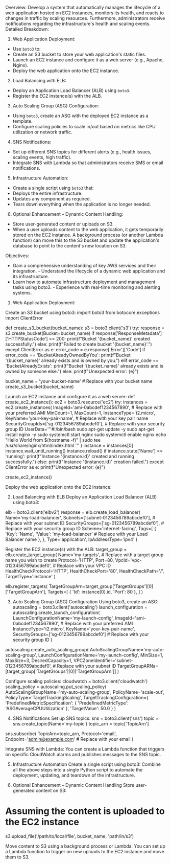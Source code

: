 Overview: 
Develop a system that automatically manages the lifecycle of a web application hosted on  EC2 instances, monitors its health, and reacts to changes in traffic by scaling resources.  Furthermore, administrators receive notifications regarding the infrastructure's health and scaling events. 
Detailed Breakdown: 
1. Web Application Deployment: 
 - Use `boto3` to: 
 - Create an S3 bucket to store your web application's static files. 
 - Launch an EC2 instance and configure it as a web server (e.g., Apache, Nginx).
 - Deploy the web application onto the EC2 instance. 
2. Load Balancing with ELB: 
 - Deploy an Application Load Balancer (ALB) using `boto3`. 
 - Register the EC2 instance(s) with the ALB. 
3. Auto Scaling Group (ASG) Configuration: 
 - Using `boto3`, create an ASG with the deployed EC2 instance as a template. 
 - Configure scaling policies to scale in/out based on metrics like CPU utilization or network traffic. 
4. SNS Notifications: 
 - Set up different SNS topics for different alerts (e.g., health issues, scaling events, high traffic). 
 - Integrate SNS with Lambda so that administrators receive SMS or email notifications. 
5. Infrastructure Automation: 
 - Create a single script using `boto3` that: 
 - Deploys the entire infrastructure. 
 - Updates any component as required. 
 - Tears down everything when the application is no longer needed. 
6. Optional Enhancement – Dynamic Content Handling: 
 - Store user-generated content or uploads on S3. 
 - When a user uploads content to the web application, it gets temporarily stored on the  EC2 instance. A background process (or another Lambda function) can move this to the S3  bucket and update the application's database to point to the content's new location on S3. 

Objectives: 
- Gain a comprehensive understanding of key AWS services and their integration. - Understand the lifecycle of a dynamic web application and its infrastructure.
- Learn how to automate infrastructure deployment and management tasks using boto3. - Experience with real-time monitoring and alerting systems.
  


1. Web Application Deployment:

Create an S3 bucket using boto3:
import boto3
from botocore.exceptions import ClientError

def create_s3_bucket(bucket_name):
    s3 = boto3.client('s3')
    try:
        response = s3.create_bucket(Bucket=bucket_name)
        if response['ResponseMetadata']['HTTPStatusCode'] == 200:
            print(f"Bucket '{bucket_name}' created successfully.")
        else:
            print(f"Failed to create bucket '{bucket_name}'.")
    except ClientError as e:
        error_code = e.response['Error']['Code']
        if error_code == 'BucketAlreadyOwnedByYou':
            print(f"Bucket '{bucket_name}' already exists and is owned by you.")
        elif error_code == 'BucketAlreadyExists':
            print(f"Bucket '{bucket_name}' already exists and is owned by someone else.")
        else:
            print(f"Unexpected error: {e}")
            
bucket_name = 'your-bucket-name'   # Replace with your bucket name
create_s3_bucket(bucket_name)

Launch an EC2 instance and configure it as a web server:
def create_ec2_instance():
    ec2 = boto3.resource('ec2')
    try:
        instances = ec2.create_instances(
            ImageId='ami-0abcdef1234567890',  # Replace with your preferred AMI
            MinCount=1,
            MaxCount=1,
            InstanceType='t2.micro',
            KeyName='your-key-pair-name',   # Replace with your key pair name
            SecurityGroupIds=['sg-0123456789abcdef0'],  # Replace with your security group ID
            UserData='''#!/bin/bash
            sudo apt-get update -y
            sudo apt-get install nginx -y
            sudo systemctl start nginx
            sudo systemctl enable nginx
            echo "Hello World from $(hostname -f)" | sudo tee /usr/share/nginx/html/index.html
            '''
        )
        instance = instances[0]
        instance.wait_until_running()
        instance.reload()
        if instance.state['Name'] == 'running':
            print(f"Instance '{instance.id}' created and running successfully.")
        else:
            print(f"Instance '{instance.id}' creation failed.")
    except ClientError as e:
        print(f"Unexpected error: {e}")

create_ec2_instance()

Deploy the web application onto the EC2 instance:


2. Load Balancing with ELB
Deploy an Application Load Balancer (ALB) using boto3:

elb = boto3.client('elbv2')
response = elb.create_load_balancer(
    Name='my-load-balancer',
    Subnets=['subnet-0123456789abcdef0'],  # Replace with your subnet ID
    SecurityGroups=['sg-0123456789abcdef0'],  # Replace with your security group ID
    Scheme='internet-facing',
    Tags=[
        {
            'Key': 'Name',
            'Value': 'my-load-balancer'   # Replace with your Load Balancer name
        },
     },
    Type='application',
    IpAddressType='ipv4'
)

Register the EC2 instance(s) with the ALB:
target_group = elb.create_target_group(
    Name='my-targets',   # Replace with a target group name you wish to create
    Protocol='HTTP',
    Port=80,
    VpcId='vpc-0123456789abcdef0',  # Replace with your VPC ID
    HealthCheckProtocol='HTTP',
    HealthCheckPort='80',
    HealthCheckPath='/',
    TargetType='instance'
)

elb.register_targets(
    TargetGroupArn=target_group['TargetGroups'][0]['TargetGroupArn'],
    Targets=[
        {
            'Id': instance[0].id,
            'Port': 80
        },
    ]
)


3. Auto Scaling Group (ASG) Configuration
Using boto3, create an ASG:
autoscaling = boto3.client('autoscaling')
launch_configuration = autoscaling.create_launch_configuration(
    LaunchConfigurationName='my-launch-config',
    ImageId='ami-0abcdef1234567890',  # Replace with your preferred AMI
    InstanceType='t2.micro',
    KeyName='your-key-pair-name',
    SecurityGroups=['sg-0123456789abcdef0']  # Replace with your security group ID
)

autoscaling.create_auto_scaling_group(
    AutoScalingGroupName='my-auto-scaling-group',
    LaunchConfigurationName='my-launch-config',
    MinSize=1,
    MaxSize=3,
    DesiredCapacity=1,
    VPCZoneIdentifier='subnet-0123456789abcdef0',  # Replace with your subnet ID
    TargetGroupARNs=[target_group['TargetGroups'][0]['TargetGroupArn']]
)

Configure scaling policies:
cloudwatch = boto3.client('cloudwatch')
scaling_policy = autoscaling.put_scaling_policy(
    AutoScalingGroupName='my-auto-scaling-group',
    PolicyName='scale-out',
    PolicyType='TargetTrackingScaling',
    TargetTrackingConfiguration={
        'PredefinedMetricSpecification': {
            'PredefinedMetricType': 'ASGAverageCPUUtilization'
        },
        'TargetValue': 50.0
    }
)


4. SNS Notifications
Set up SNS topics:
sns = boto3.client('sns')
topic = sns.create_topic(Name='my-topic')
topic_arn = topic['TopicArn']

sns.subscribe(
    TopicArn=topic_arn,
    Protocol='email',
    Endpoint='admin@example.com'  # Replace with your email
)

Integrate SNS with Lambda: You can create a Lambda function that triggers on specific CloudWatch alarms and publishes messages to the SNS topic.


5. Infrastructure Automation
Create a single script using boto3: Combine all the above steps into a single Python script to automate the deployment, updating, and teardown of the infrastructure.


6. Optional Enhancement – Dynamic Content Handling
Store user-generated content on S3:
# Assuming the content is uploaded to the EC2 instance
s3.upload_file('/path/to/local/file', bucket_name, 'path/in/s3')

Move content to S3 using a background process or Lambda: You can set up a Lambda function to trigger on new uploads to the EC2 instance and move them to S3.

